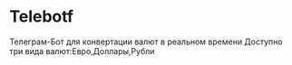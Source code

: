 # Telebotf
Телеграм-Бот для конвертации валют в реальном времени 
Доступно три вида валют:Евро,Доллары,Рубли
